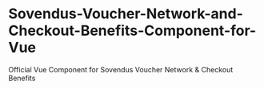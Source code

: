 # Sovendus-Voucher-Network-and-Checkout-Benefits-Component-for-Vue
Official Vue Component for Sovendus Voucher Network &amp; Checkout Benefits
